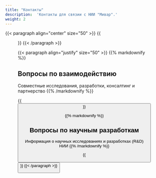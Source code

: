 ```yaml
---
title: "Контакты"
description:  'Контакты для связии с НИИ "Мивар".'
weight: 2
---
```


{{< paragraph align="center" size="50" >}}
{{<figure url="/media/activities/pic7.jpg">}}
{{< /paragraph >}}

{{< paragraph align="justify" size="50" >}}
{{% markdownify %}}
## Вопросы по взаимодействию

Совместные исследования, разработки, консалтинг и партнерство
{{% /markdownify %}}

{{<button url="mailto:info@mivar.org" title="info@mivar.org">}}

{{% markdownify %}}
## Вопросы по научным разработкам

Информация о научных исследованиях и разработках (R&D) НИИ
{{% /markdownify %}}

{{<button url="mailto:science@mivar.org" title="science@mivar.org">}}
{{< /paragraph >}}

